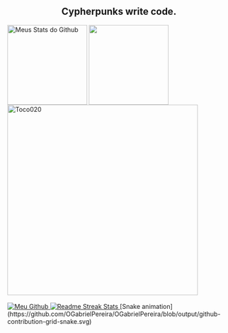 <h2 align="center"> Cypherpunks write code. </h2>

<div>
 
   <img align="center" src="https://github-readme-stats.vercel.app/api?username=Toco020&show_icons=true&theme=chartreuse-dark&locale=pt-br&date_format=j%20M%5B%20Y%5D&hide_border=true&line_height=27" alt="Meus Stats do Github" style="max-width:100%;" height="180em">
  
   <img align="center" src="https://github-readme-stats.vercel.app/api/top-langs/?username=Toco020&theme=chartreuse-dark&locale=pt-br&date_format=j%20M%5B%20Y%5D&hide_border=true&layout=compact&hide=vue" style="max-width:100%;" height="180em">
 
   <img alt="Toco020" src="https://github-readme-streak-stats.herokuapp.com?user=Toco020&theme=chartreuse-dark&locale=pt-br&date_format=j%20M%5B%20Y%5D&hide_border=true" style="max-width:100%;" width="430" align="middle">
  
 </a>
</div>

<br>

<!-- <div>
  <img alt="Python" src="https://img.shields.io/badge/Python-14354C?style=for-the-badge&logo=python&logoColor=white" style="max-width:100%;" width="100" height="30"   align="middle">
 
  <img alt="Rust" src="https://img.shields.io/badge/Rust-000000?style=for-the-badge&logo=rust&logoColor=white" style="max-width:100%;" width="90" height="30"       align="middle">

</div>

<hr>-->

<div>
 
 <a href="https://github.com/Toco020">
   <img alt="Meu Github" src="https://img.shields.io/badge/GitHub-100000?style=for-the-badge&logo=github&logoColor=white" style="max-width:100%;"/>
 </a>
 <a href="https://github.com/DenverCoder1/github-readme-streak-stats">
   <img alt="Readme Streak Stats" src="https://img.shields.io/badge/-Readme%20Streak%20Stats-brightgreen" style="max-width:100%;"/>
 </a>
[Snake animation](https://github.com/OGabrielPereira/OGabrielPereira/blob/output/github-contribution-grid-snake.svg) 
</div>
